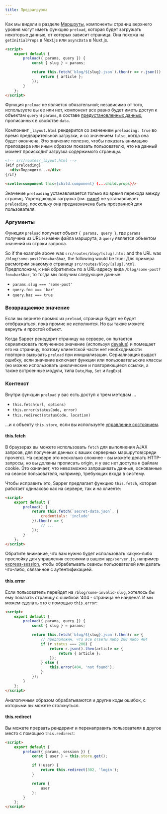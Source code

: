 ```yaml
---
title: Предзагрузка
---
```


Как мы видели в разделе [Маршруты](guide#routing), компоненты страниц верхнего уровня могут иметь функцию `preload`, которая будет загружать некоторые данные, от которых зависит страница. Она похожа на `getInitialProps` в Next.js или `asyncData` в Nuxt.js.

```html
<script>
	export default {
		preload({ params, query }) {
			const { slug } = params;

			return this.fetch(`blog/${slug}.json`).then(r => r.json()).then(article => {
				return { article };
			});
		}
	};
</script>
```

Функция `preload` не является обязательной; независимо от того, используете вы ее или нет, компонент все равно будет иметь доступ к объектам `query` и `params`, в составе [предустановленных данных](https://svelte.technology/guide#default-data), прописанных в свойстве `data`.

Компонент `_layout.html` рендерится со значением `preloading: true` во время предварительной загрузки, и со значением `false`, когда она будет окончена. Это значение полезно, чтобы показать анимацию прелоадера или иным образом показать пользователю, что на данный момент происходит загрузка содержимого страницы.

```html
<!-- src/routes/_layout.html -->
{#if preloading}
  <div>Подождите...</div>
{/if}

<svelte:component this={child.component} {...child.props}/>
```

Значение `preloading` устанавливается только во время перехода между страниц. Упреждающая загрузка (см. [ниже](guide#prefetching)) не устанавливает `preloading`, поскольку она предназначена быть прозрачной для пользователя.

### Аргументы

Функция `preload` получает объект `{ params, query }`, где `params` получена из URL и имени файла маршрута, а `query` является объектом значений из строки запроса.

So if the example above was `src/routes/blog/[slug].html` and the URL was `/blog/some-post?foo=bar&baz`, the following would be true:
Для примера расмотрим знакомую страницу `src/routes/blog/[slug].html`. Предположим, к ней обратились по а URL-адресу вида `/blog/some-post?foo=bar&baz`, то тогда мы получим следующие данные:

* `params.slug === 'some-post'`
* `query.foo === 'bar'`
* `query.baz === true`


### Возвращаемое значение

Если вы вернете промис из `preload`, страница будет не будет отображаться, пока промис не исполнится. Но вы также можете вернуть и простой объект.

Когда Sapper ренедерит страницу на сервере, он пытается сериализовать полученное значение (используя [devalue](https://github.com/Rich-Harris/devalue)) и помещает его на страницу, поэтому клиентской части нет необходимости повторно вызывать `preload` при инициализации. Сериализация выдаст ошибку, если значение включает функции или пользовательские классы (но можно использовать циклические и повторяющиеся ссылки, а также встроенные модули, типа `Date`,`Map`, `Set` и `RegExp`).

### Контекст

Внутри функции `preload` у вас есть доступ к трем методам ...

* `this.fetch(url, options)`
* `this.error(statusCode, error)`
* `this.redirect(statusCode, location)`

...и к объекту `this.store`, если вы используете [управление состоянием](guide#state-management).


#### this.fetch

В браузерах вы можете использовать `fetch` для выполнения AJAX запрсов, для получения данных с ваших серверных маршрутов(среди прочего). На сервере это несколько сложнее - вы можете делать HTTP-запросы, но вы должны прописать origin, и у вас нет доступа к файлам cookie. Это означает, что невозможно запрашивать данные, основанные на сеансе пользователя, например, требующих входа в систему.

Чтобы исправить это, Sapper предлагает функцию `this.fetch`, которая работает одинаково как на сервере, так и на клиенте:

```html
<script>
	export default {
		preload() {
			return this.fetch(`secret-data.json`, {
				credentials: 'include'
			}).then(r => {
				// ...
			});
		}
	};
</script>
```

Обратите внимание, что вам нужно будет использовать какую-либо прослойку для управления сессиями  в вашем `app/server.js`, например [express-session](https://github.com/expressjs/session), чтобы обрабатывать сеансы пользователей или делать что-либо, связанное с аутентификацией.


#### this.error

Если пользователь перейдет на `/blog/some-invalid-slug`, хотелось бы ему показать страницу с ошибкой '404 - страница не найдена'. И мы можем сделать это с помощью `this.error`:

```html
<script>
	export default {
		preload({ params, query }) {
			const { slug } = params;

			return this.fetch(`blog/${slug}.json`).then(r => {
				// предположим, что все ответы либо 200 либо 404
				if (r.status === 200) {
					return r.json().then(article => {
						return { article };
					});
				} else {
					this.error(404, 'not found');
				}
			});
		}
	};
</script>
```

Аналогичным образом обрабатываются и другие коды ошибок, с которыми вы можете столкнуться.


#### this.redirect

Вы можете прервать рендеринг и перенаправить пользователя в другое место с помощью `this.redirect`:
```html
<script>
	export default {
		preload({ params, session }) {
			const { user } = this.store.get();

			if (!user) {
				return this.redirect(302, 'login');
			}

			return {
				user
			};
		}
	};
</script>
```
